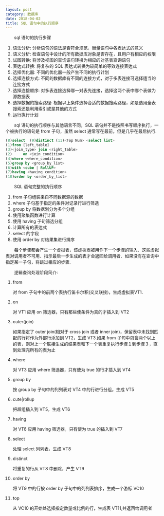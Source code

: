 ```yaml
---
layout: post
category: 数据库
date: 2018-04-02
title: SQL 语句中的执行顺序
---
```


　　sql 语句的执行步骤

1. 语法分析: 分析语句的语法是否符合规范，衡量语句中各表达式的意义
2. 语义分析: 检查语句中设计的所有数据库对象是否存在，且用户有相应的权限
3. 试图转换: 将涉及视图的查询语句转换为相应的对基表查询语句
4. 表达式转换: 将复杂的 SQL 表达式转换为较简单的等效连接表达式
5. 选择优化器: 不同的优化器一般产生不同的执行计划
6. 选择连接方式: 不同的数据库有不同的连接方式，对于多表连接可选择适当的连接方式
7. 选择连接顺序: 对多表连接选择哪一对表先连接，选择这两个表中哪个表做为源数据表
8. 选择数据的搜索路径: 根据以上条件选择合适的数据搜索路径，如是选用全表搜索还是利用索引或是其他的方式
9. 运行执行计划

　　sql 语句的执行顺序与其他语言不同，SQL 语句并不是按照书写顺序执行，一个被执行的语句是 from 子句，虽然 select 通常写在最前，但是几乎在最后执行.

```sql
(8)select  (9)distinct (11)<Top Num> <select list>
(1)from [left_table]
(3)<join_type> join <right_table>
(2)     on <join_condition>
(4)where <where_condition>
(5)group by <group_by_list>
(6)with <cube | RollUP>
(7)having <having_condition>
(10)order by <order_by_list> 
```

　　SQL 语句完整的执行顺序

1. from 子句组装来自不同数据源的数据
2. where 子句基于指定的条件对记录行进行筛选
3. group by 将数据划分为多个分组
4. 使用聚集函数进行计算
5. 使用 having 子句筛选分组
6. 计算所有的表达式
7. select 的字段
8. 使用 order by 对结果集进行排序

　　每个步骤都会产生一个虚拟表，该虚拟表被用作下一个步骤的输入．这些虚拟表对调用者不可用．指示最后一步生成的表才会返回给调用者．如果没有在查询中指定某一子句，将跳过相应的步骤.

　　逻辑查询处理阶段简介:
1. from

    对 from 子句中的前两个表执行笛卡尔积(交叉联接)，生成虚拟表VT1.
2. on

    对 VT1 应用 on 筛选器，只有那些使条件为真的才插入到 VT2
3. outer(join)

    如果指定了 outer join(相对于 cross join 或者 inner join)，保留表中未找到匹配的行将作为外部行添加到 VT2，生成 VT3.如果 from 子句中包含两个以上的表，则对上一个联接生成的结果表和下一个表重复执行步骤１到步骤３，直到处理完所有的表为止
4. where

    对 VT3 应用 where 筛选器，只有使为 true 的行才插入到 VT4
5. group by

    按 group by 子句中的列列表对 VT4 中的行进行分组，生成 VT5
6. cute|rollup

    把超组插入到 VT5，生成 VT6
7. having

    对 VT6 应用 having 筛选器，只有使为 true 的插入到 VT7
8. select

    处理 select 列列表，生成 VT8
9. distinct

    将重复的行从 VT8 中删除，产生 VT9
10. order by

    将 VT9 中的行按 order by 子句中的列列表排序，生成一个游标 VC10
11. top

    从 VC10 的开始处选择指定数量或比例的行，生成表 VT11,并返回给调用者
